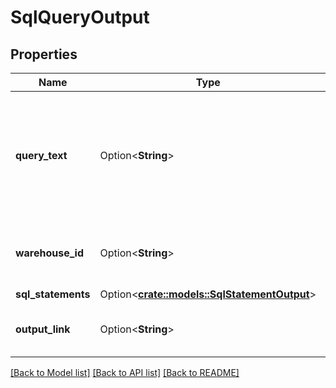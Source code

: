 # SqlQueryOutput

## Properties

Name | Type | Description | Notes
------------ | ------------- | ------------- | -------------
**query_text** | Option<**String**> | The text of the SQL query. Can Run permission of the SQL query is required to view this field. | [optional]
**warehouse_id** | Option<**String**> | The canonical identifier of the SQL warehouse. | [optional]
**sql_statements** | Option<[**crate::models::SqlStatementOutput**](SqlStatementOutput.md)> |  | [optional]
**output_link** | Option<**String**> | The link to find the output results. | [optional]

[[Back to Model list]](../README.md#documentation-for-models) [[Back to API list]](../README.md#documentation-for-api-endpoints) [[Back to README]](../README.md)


